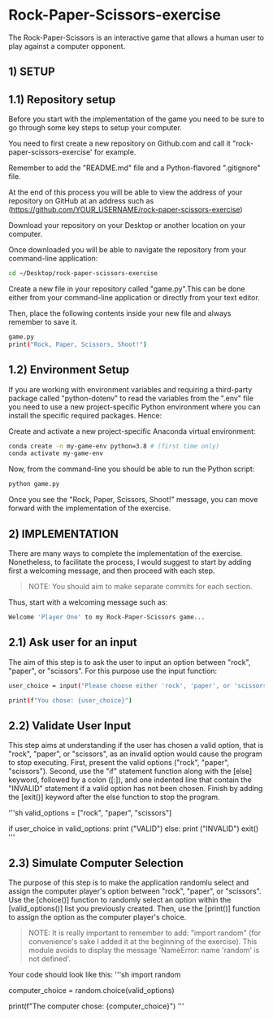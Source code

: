 # Rock-Paper-Scissors-exercise

The Rock-Paper-Scissors is an interactive game that allows a human user to play against a computer opponent. 

## 1) SETUP
## 1.1) Repository setup 
 
 Before you start with the implementation of the game you need to be sure to go through some key steps to setup your computer. 

You need to first create a new repository on Github.com and call it "rock-paper-scissors-exercise' for example. 

Remember to add the "README.md" file and a Python-flavored ".gitignore" file. 

At the end of this process you will be able to view the address of your repository on GitHub at an address such as (https://github.com/YOUR_USERNAME/rock-paper-scissors-exercise) 

Download your repository on your Desktop or another location on your computer. 

Once downloaded you will be able to navigate the repository from your command-line application: 

```sh
cd ~/Desktop/rock-paper-scissors-exercise
```

Create a new file in your repository called "game.py".This can be done either from your command-line application or directly from your text editor. 

Then, place the following contents inside your new file and always remember to save it. 

```sh
game.py
print("Rock, Paper, Scissors, Shoot!")
```


## 1.2) Environment Setup 

If you are working with environment variables and requiring a third-party package called "python-dotenv" to read the variables from the ".env" file you need to use a new project-specific Python environment where you can install the specific required packages. Hence: 

Create and activate a new project-specific Anaconda virtual environment: 

```sh
conda create -n my-game-env python=3.8 # (first time only)
conda activate my-game-env
```

Now, from the command-line you should be able to run the Python script: 

```sh
python game.py
```

Once you see the "Rock, Paper, Scissors, Shoot!" message, you can move forward with the implementation of the exercise. 


## 2) IMPLEMENTATION 

There are many ways to complete the implementation of the exercise. Nonetheless, to facilitate the process, I would suggest to start by adding first a welcoming message, and then proceed with each step. 

> NOTE: You should aim to make separate commits for each section. 

Thus, start with a welcoming message such as: 

```sh
Welcome 'Player One' to my Rock-Paper-Scissors game...
```

## 2.1) Ask user for an input 

The aim of this step is to ask the user to input an option between "rock", "paper", or "scissors". For this purpose use the input function: 

```sh
user_choice = input("Please choose either 'rock', 'paper', or 'scissors': rock")

print(f"You chose: {user_choice}")
```

## 2.2) Validate User Input 

This step aims at understanding if the user has chosen a valid option, that is "rock", "paper", or "scissors", as an invalid option would cause the program to stop executing. 
First, present the valid options ("rock", "paper", "scissors").
Second, use the "if" statement function along with the [else] keyword, followed by a colon ([:]), and one indented line that contain the "INVALID" statement if a valid option has not been chosen. 
Finish by adding the [exit()] keyword after the else function to stop the program. 

'''sh 
valid_options = ["rock", "paper", "scissors"]

if user_choice in valid_options: 
    print ("VALID")
else:
    print ("INVALID")
    exit()
'''

## 2.3) Simulate Computer Selection 

The purpose of this step is to make the application randomlu select and assign the computer player's option between "rock", "paper", or "scissors". 
Use the [choice()] function to randomly select an option within the [valid_options()] list you previously created. 
Then, use the [print()] function to assign the option as the computer player's choice. 

> NOTE: It is really important to remember to add: "import random" (for convenience's sake I added it at the beginning of the exercise). This module avoids to display the message 'NameError: name 'random' is not defined'. 

Your code should look like this: 
'''sh
import random 

computer_choice = random.choice(valid_options)

print(f"The computer chose: {computer_choice}")
'''


